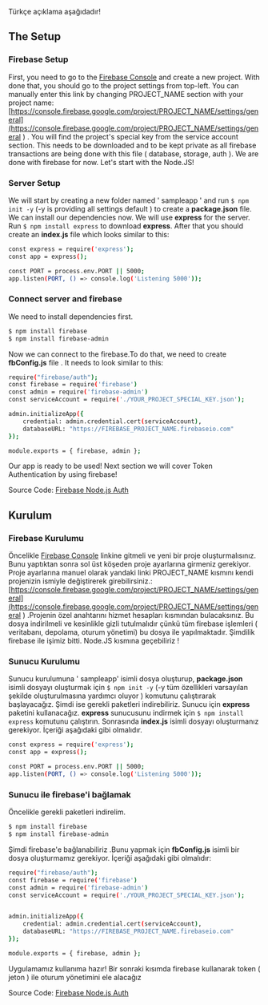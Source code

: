 Türkçe açıklama aşağıdadır!

## The Setup 

### Firebase Setup
First, you need to go to the [Firebase Console](https://console.firebase.google.com/) and create a new project. With done that, you should go to the project settings from top-left. You can manually enter this link by changing PROJECT_NAME section with your project name: 
[https://console.firebase.google.com/project/PROJECT_NAME/settings/general](https://console.firebase.google.com/project/PROJECT_NAME/settings/general ) . You will find the project's special key from the service account section. This needs to be downloaded and to be kept private as all firebase transactions are being done with this file ( database, storage, auth ). We are done with firebase for now. Let's start with the Node.JS!



### Server Setup
We will start by creating a new folder named ' sampleapp ' and run ``` $ npm init -y ```
(-y is providing all settings default ) to create a **package.json** file. We can install our dependencies now. We will use **express** for the server. Run ``` $ npm install express ``` to download **express**.  After that you should create an **index.js** file which looks similar to this: 
```sh 
const express = require('express');
const app = express();

const PORT = process.env.PORT || 5000;
app.listen(PORT, () => console.log('Listening 5000'));
```



### Connect server and firebase
We need to install dependencies first.  
```sh
$ npm install firebase
$ npm install firebase-admin
```



Now we can connect to the firebase.To do that, we need to create **fbConfig.js** file . It needs to look similar to this: 
```sh 
require("firebase/auth");
const firebase = require('firebase')
const admin = require('firebase-admin')
const serviceAccount = require('./YOUR_PROJECT_SPECIAL_KEY.json');

admin.initializeApp({
    credential: admin.credential.cert(serviceAccount),
    databaseURL: "https://FIREBASE_PROJECT_NAME.firebaseio.com"
});

module.exports = { firebase, admin };
```


Our app is ready to be used! Next section we will cover Token Authentication by using firebase! 


Source Code: [Firebase Node.js Auth](https://github.com/suleymanekmekci/firebase_nodejs_auth )


## Kurulum


### Firebase Kurulumu
Öncelikle  [Firebase Console](https://console.firebase.google.com/) linkine gitmeli ve yeni bir proje oluşturmalısınız. Bunu yaptıktan sonra sol üst köşeden proje ayarlarına girmeniz gerekiyor. Proje ayarlarına manuel olarak yandaki linki PROJECT_NAME kısmını kendi projenizin ismiyle değiştirerek girebilirsiniz.: 
[https://console.firebase.google.com/project/PROJECT_NAME/settings/general](https://console.firebase.google.com/project/PROJECT_NAME/settings/general ) .Projenin özel anahtarını hizmet hesapları kısmından bulacaksınız. Bu dosya indirilmeli ve kesinlikle gizli tutulmalıdır çünkü tüm firebase işlemleri ( veritabanı, depolama, oturum yönetimi) bu dosya ile yapılmaktadır. Şimdilik firebase ile işimiz bitti. Node.JS kısmına geçebiliriz !



### Sunucu Kurulumu
Sunucu kurulumuna ' sampleapp' isimli dosya oluşturup, **package.json** isimli dosyayı oluşturmak için ``` $ npm init -y ``` (-y tüm özellikleri varsayılan şekilde oluşturulmasına yardımcı oluyor ) komutunu çalıştırarak başlayacağız. Şimdi ise gerekli paketleri indirebiliriz.  Sunucu için  **express** paketini kullanacağız. **express** sunucusunu indirmek için ``` $ npm install express ``` komutunu çalıştırın.  Sonrasında **index.js** isimli dosyayı oluşturmanız gerekiyor. İçeriği aşağıdaki gibi olmalıdır. 
```sh 
const express = require('express');
const app = express();

const PORT = process.env.PORT || 5000;
app.listen(PORT, () => console.log('Listening 5000'));
```



### Sunucu ile firebase'i bağlamak
Öncelikle gerekli paketleri indirelim.
```sh
$ npm install firebase
$ npm install firebase-admin
```

Şimdi firebase'e bağlanabiliriz .Bunu yapmak için  **fbConfig.js** isimli bir dosya oluşturmamız gerekiyor. İçeriği aşağıdaki gibi olmalıdır: 
```sh 
require("firebase/auth");
const firebase = require('firebase')
const admin = require('firebase-admin')
const serviceAccount = require('./YOUR_PROJECT_SPECIAL_KEY.json');


admin.initializeApp({
    credential: admin.credential.cert(serviceAccount),
    databaseURL: "https://FIREBASE_PROJECT_NAME.firebaseio.com"
});

module.exports = { firebase, admin };
```



Uygulamamız kullanıma hazır! Bir sonraki kısımda firebase kullanarak token ( jeton ) ile oturum yönetimini ele alacağız


Source Code: [Firebase Node.js Auth](https://github.com/suleymanekmekci/firebase_nodejs_auth )
